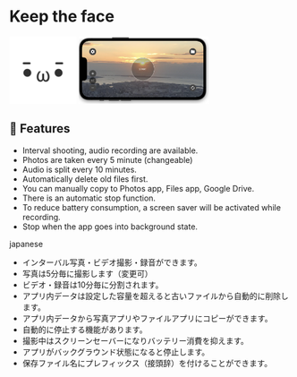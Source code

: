# Keep the face

<img src='img/img1.png' height=120px> <img src='img/img2.png' height=120px>

## :notebook: Features
- Interval shooting, audio recording are available.
- Photos are taken every 5 minute (changeable)
- Audio is split every 10 minutes.
- Automatically delete old files first.
- You can manually copy to Photos app, Files app, Google Drive.
- There is an automatic stop function.
- To reduce battery consumption, a screen saver will be activated while recording.
- Stop when the app goes into background state.

japanese
- インターバル写真・ビデオ撮影・録音ができます。
- 写真は5分毎に撮影します（変更可）
- ビデオ・録音は10分毎に分割されます。
- アプリ内データは設定した容量を超えると古いファイルから自動的に削除します。
- アプリ内データから写真アプリやファイルアプリにコピーができます。
- 自動的に停止する機能があります。
- 撮影中はスクリーンセーバーになりバッテリー消費を抑えます。
- アプリがバックグラウンド状態になると停止します。
- 保存ファイル名にプレフィックス（接頭辞）を付けることができます。

